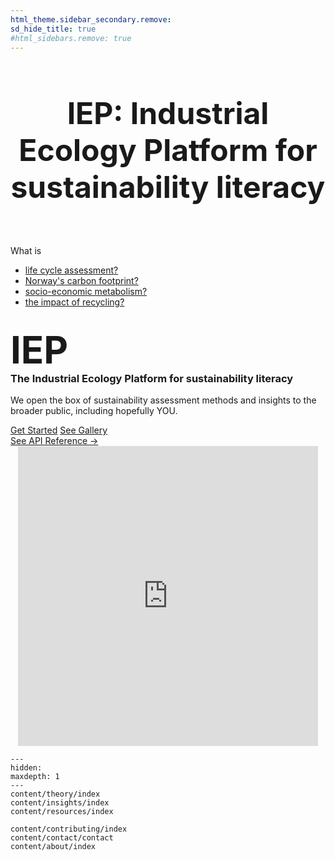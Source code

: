 ```yaml
---
html_theme.sidebar_secondary.remove:
sd_hide_title: true
#html_sidebars.remove: true
---
```


<!-- CSS overrides on the homepage only -->
<style>
.bd-main .bd-content .bd-article-container {
  max-width: 70rem; /* Make homepage a little wider instead of 60em */
}
/* Extra top/bottom padding to the sections */
article.bd-article section {
  padding: 2rem 0 8rem;
}
/* Override all h1 headers except for the hidden ones */
h1:not(.sd-d-none) {
  font-weight: bold;
  font-size: 48px;
  text-align: center;
  margin-bottom: 4rem;
}
/* Override all h3 headers that are not in hero */
h3:not(#hero h3) {
  font-weight: bold;
  text-align: center;
}
</style>

# IEP: Industrial Ecology Platform for sustainability literacy

<div id="hero-writer">
    <div class="wrapper">
        <span class="first-text">What is</span>
        <ul class="sec-texts">
            <li><span><a href="content/theory/methods/lca.html">life cycle assessment?</a></span></li>
            <li><span><a href="content/theory/methods/lca.html">Norway's carbon footprint?</a></span></li>
            <li><span><a href="content/theory/methods/lca.html">socio-economic metabolism?</a></span></li>
            <li><span><a href="content/theory/methods/lca.html">the impact of recycling?</a></span></li>
        </ul>
    </div>
</div>

<div id="hero">

<div id="hero-left">  <!-- Start Hero Left -->
  <h2 style="font-size: 60px; font-weight: bold; margin: 2rem auto 0;">IEP</h2>
  <h3 style="font-weight: bold; margin-top: 0;">The Industrial Ecology Platform for sustainability literacy</h3>
  <p>We open the box of sustainability assessment methods and insights to the broader public, including hopefully YOU.</p>

<div class="homepage-button-container">
  <div class="homepage-button-container-row">
      <a href="./getting_started/index.html" class="homepage-button primary-button">Get Started</a>
      <a href="./examples/index.html" class="homepage-button secondary-button">See Gallery</a>
  </div>
  <div class="homepage-button-container-row">
      <a href="./api/index.html" class="homepage-button-link">See API Reference →</a>
  </div>
</div>
</div>  <!-- End Hero Left -->

<div id="hero-right">  <!-- Start Hero Right -->

  <div style="text-align: center;">
    <iframe src="https://giphy.com/embed/igsVfO6Sro82xBQP8I" width="480" height="480" frameBorder="0" class="giphy-embed" allowFullScreen></iframe>
  </div>

<!-- grid ended above, do not put anything on the right of markdown closings -->

</div>  <!-- End Hero Right -->
</div>  <!-- End Hero -->


```{toctree}
---
hidden:
maxdepth: 1
---
content/theory/index
content/insights/index
content/resources/index

content/contributing/index
content/contact/contact
content/about/index
```
